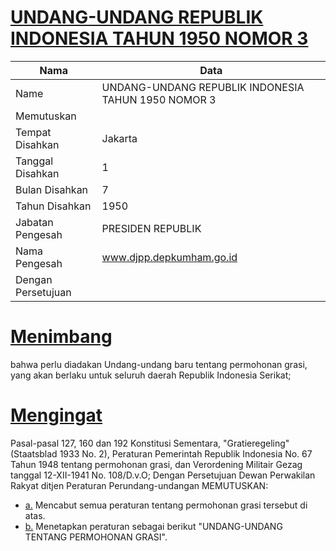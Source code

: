 # [UNDANG-UNDANG REPUBLIK INDONESIA TAHUN 1950 NOMOR 3](http://example.org/legal/document/uu/1950/3)

| Nama | Data |
| ------ | ----- |
|Name|UNDANG-UNDANG REPUBLIK INDONESIA TAHUN 1950 NOMOR 3|
|Memutuskan||
|Tempat Disahkan|Jakarta|
|Tanggal Disahkan|1|
|Bulan Disahkan|7|
|Tahun Disahkan|1950|
|Jabatan Pengesah|PRESIDEN REPUBLIK|
|Nama Pengesah|www.djpp.depkumham.go.id|
|Dengan Persetujuan||
# [Menimbang](http://example.org/legal/document/uu/1950/3/menimbang)
bahwa perlu diadakan Undang-undang baru tentang permohonan grasi, yang akan berlaku untuk seluruh daerah Republik Indonesia Serikat;
# [Mengingat](http://example.org/legal/document/uu/1950/3/mengingat)
Pasal-pasal 127, 160 dan 192 Konstitusi Sementara, "Gratieregeling" (Staatsblad 1933 No. 2), Peraturan Pemerintah Republik Indonesia No. 67 Tahun 1948 tentang permohonan grasi, dan Verordening Militair Gezag tanggal 12-XII-1941 No. 108/D.v.O; Dengan Persetujuan Dewan Perwakilan Rakyat ditjen Peraturan Perundang-undangan MEMUTUSKAN:
* [a.](http://example.org/legal/document/uu/1950/3/mengingat/point/a) Mencabut semua peraturan tentang permohonan grasi tersebut di atas.
* [b.](http://example.org/legal/document/uu/1950/3/mengingat/point/b) Menetapkan peraturan sebagai berikut "UNDANG-UNDANG TENTANG PERMOHONAN GRASI".
